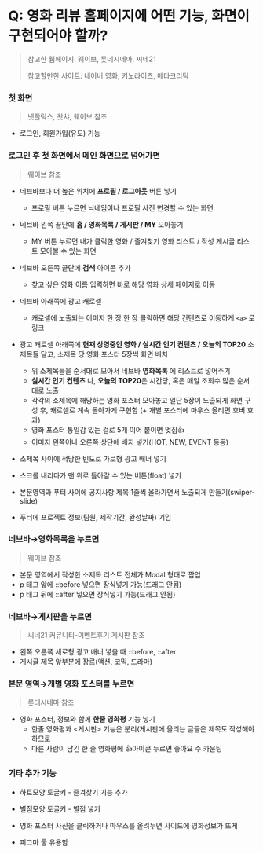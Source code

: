 # Q: 영화 리뷰 홈페이지에 어떤 기능, 화면이  구현되어야 할까?

>  참고한 웹페이지: 웨이브, 롯데시네마, 씨네21
>
>  참고할만한 사이트: 네이버 영화, 키노라이츠, 메타크리틱



### 첫 화면

> 넷플릭스, 왓챠, 웨이브 참조

- 로그인, 회원가입(유도) 기능



### 로그인 후 첫 화면에서 메인 화면으로 넘어가면

> 웨이브 참조

- 네브바보다 더 높은 위치에 **프로필 / 로그아웃** 버튼 넣기
  - 프로필 버튼 누르면 닉네임이나 프로필 사진 변경할 수 있는 화면

- 네브바 왼쪽 끝단에 **홈 / 영화목록 / 게시판 / MY**  모아놓기
  - MY 버튼 누르면 내가 클릭한 영화 / 즐겨찾기 영화 리스트 / 작성 게시글 리스트 모아볼 수 있는 화면

- 네브바 오른쪽 끝단에 **검색** 아이콘 추가
  - 찾고 싶은 영화 이름 입력하면 바로 해당 영화 상세 페이지로 이동

- 네브바 아래쪽에 광고 캐로셀
  - 캐로셀에 노출되는 이미지 한 장 한 장 클릭하면 해당 컨텐츠로 이동하게  `<a>` 로 링크

- 광고 캐로셀 아래쪽에 **현재 상영중인 영화 / 실시간 인기 컨텐츠 / 오늘의 TOP20** 소제목들 달고, 소제목 당 영화 포스터 5장씩 화면 배치
  - 위 소제목들을 순서대로 모아서 네브바 **영화목록** 에 리스트로 넣어주기
  - **실시간 인기 컨텐츠** 나, **오늘의 TOP20**은 시간당, 혹은 매일 조회수 많은 순서대로 노출
  - 각각의 소제목에 해당하는 영화 포스터 모아놓고 일단 5장이 노출되게 화면 구성 후, 캐로셀로 계속 돌아가게 구현함 (+ 개별 포스터에 마우스 올리면 호버 효과)
  - 영화 포스터 통일감 있는 걸로 5개 이어 붙이면 멋짐👍
  - 이미지 왼쪽이나 오른쪽 상단에 배지 넣기(HOT, NEW, EVENT 등등)

- 소제목 사이에 적당한 빈도로 가로형 광고 배너 넣기
- 스크롤 내리다가 맨 위로 돌아갈 수 있는 버튼(float) 넣기
- 본문영역과 푸터 사이에 공지사항 제목 1줄씩 올라가면서 노출되게 만들기(swiper-slide)
- 푸터에 프로젝트 정보(팀원, 제작기간, 완성날짜) 기입



### 네브바→영화목록을 누르면

> 웨이브 참조

- 본문 영역에서 작성한 소제목 리스트 전체가 Modal 형태로 팝업
- p 태그 앞에 ::before 넣으면 장식넣기 가능(드래그 안됨)
- p 태그 뒤에 ::after 넣으면 장식넣기 가능(드래그 안됨)



### 네브바→게시판을 누르면

> 씨네21 커뮤니티-이벤트후기 게시판 참조

- 왼쪽 오른쪽 세로형 광고 배너 넣을 때 ::before, ::after
- 게시글 제목 앞부분에 장르(액션, 코믹, 드라마)



### 본문 영역→개별 영화 포스터를 누르면

> 롯데시네마 참조

- 영화 포스터, 정보와 함께 **한줄 영화평** 기능 넣기
  - 한줄 영화평과 <게시판> 기능은 분리(게시판에 올리는 글들은 제목도 작성해야 하므로
  - 다른 사람이 남긴 한 줄 영화평에 👍아이콘 누르면 좋아요 수 카운팅



### 기타 추가 기능

- 하트모양 토글키 - 즐겨찾기 기능 추가

- 별점모양 토글키 - 별점 넣기

- 영화 포스터 사진을 클릭하거나 마우스를 올려두면 사이드에 영화정보가 뜨게

- 피그마 툴 유용함
